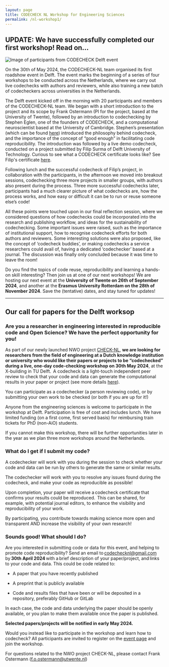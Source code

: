 ```yaml
---
layout: page
title: CODECHECK NL Workshop for Engineering Sciences
permalink: /nl-workshop1/
---
```


## UPDATE: We have successfully completed our first workshop! Read on...

![Image of participants from CODECHECK Delft event](https://github.com/codecheckers/codecheckers.github.io/assets/150461262/f91ed93a-2624-457d-bc2a-a01353891f51)


On the 30th of May 2024, the CODECHECK-NL team organised its first roadshow event in Delft. The event marks the beginning of a series of four workshops to be conducted across the Netherlands, where we carry out live codechecks with authors and reviewers, while also training a new batch of codecheckers across universities in the Netherlands. 

The Delft event kicked off in the morning with 20 participants and members of the CODECHECK-NL team. We began with a short introduction to the  project and its scope by Frank Ostermann (PI for the project, based at the University of Twente), followed by an introduction to codechecking by Stephen Eglen, one of the founders of CODECHECK, and a computational neuroscientist based at the University of Cambridge. Stephen’s presentation (which can be found [here](https://sje30.github.io/talks/2024/codecheck2024-02.html#/title-slide)) introduced the philosophy behind codecheck, and the importance of the concept of “good enough” in facilitating code reproducibility. The introduction was followed by a live demo codecheck, conducted on a project submitted by Filip Surma of Delft University of Technology. Curious to see what a CODECHECK certificate looks like? See Filip's certificate [here](https://zenodo.org/records/11403956). 

Following lunch and the successful codecheck of Filip’s project, in collaboration with the participants, in the afternoon we moved into breakout sessions, codechecking three more projects in smaller groups, with authors also present during the process. Three more successful codechecks later, participants had a much clearer picture of what codechecks are, how the process works, and how easy or difficult it can be to run or reuse someone else’s code! 

All these points were touched upon in our final reflection session, where we considered questions of how codechecks could be incorporated into the research and publishing workflow, and ideas for the sustainability of codechecking. Some important issues were raised, such as the importance of institutional support, how to recognise codecheck efforts for both authors and reviewers. Some interesting solutions were also proposed, like the concept of ‘codecheck buddies’, or making codechecks a service researchers could avail of, having a dedicated ‘codechecker’ based at a journal. The discussion was finally only concluded because it was time to leave the room!  

Do you find the topics of code reuse, reproducibility and learning a hands-on skill interesting? Then join us at one of our next workshops! We are hosting our next event at the **University of Twente on 26th of September 2024**, and another at the **Erasmus University Rotterdam on the 28th of November 2024**. Save the (tentative) dates, and stay tuned for updates!  

---------------------------------------------------------------------------------------

## Our call for papers for the Delft worksop

### Are you a researcher in engineering interested in reproducible code and Open Science? We have the perfect opportunity for you! 
 
As part of our newly launched NWO project [CHECK-NL](https://codecheck.org.uk/nl/), **we are looking for
researchers from the field of engineering at a Dutch knowledge
institution or university who would like their papers or projects to
be “codechecked” during a live, one-day code-checking workshop on 30th
May 2024**, at the X-building in TU Delft.  A codecheck is a light-touch independent peer review to
check that your code and data can generate the computational results
in your paper or project (see more details [here](https://codecheck.org.uk/process/)). 

You can participate as a codechecker (a person reviewing code),
or by submitting your own work to be checked (or both if you are up
for it!)

Anyone from the engineering sciences is welcome to participate in the
workshop at Delft. Participation is free of cost and includes lunch. We have
limited funding (on a first come, first served basis) for reimbursing
train tickets for PhD (non-AiO) students.

If you cannot make this workshop, there will be further opportunities
later in the year as we plan three more workshops around the
Netherlands.


### What do I get if I submit my code?  

A codechecker will work with you during the session to check whether
your code and data can be run by others to generate the same or
similar results. 

The codechecker will work with you to resolve any issues found during
the codecheck, and make your code as reproducible as possible! 

Upon completion, your paper will receive a codecheck certificate that
confirms your results could be reproduced.  This can be shared, for
example, with potential journal editors, to enhance the visibility and
reproducibility of your work.  

By participating, you contribute towards making science more open and
transparent AND increase the visibility of your own research! 


### Sounds good! What should I do?  

Are you interested in submitting code or data for this event, and helping to
promote code reproducibility? Send an email
to codechecknl@gmail.com by **30th April 2024** with a brief description
of your paper/project, and links to your code and data. This could be
code related to: 

- A paper that you have recently published  

- A preprint that is publicly available  

- Code and results files that have been or will be deposited in a
repository, preferably GitHub or GitLab 

In each case, the code and data underlying the paper should be openly
available, or you plan to make them available once the paper is
published.

**Selected papers/projects will be notified in early May 2024.** 


Would you instead like to participate in the workshop and learn how to codecheck? All participants are invited to register on the [event page](https://www.eventbrite.com/e/codecheck-workshop-for-engineering-sciences-tickets-867503124197) and join the workshop.

For questions related to the NWO project CHECK-NL, please contact Frank Ostermann (f.o.ostermann@utwente.nl)


